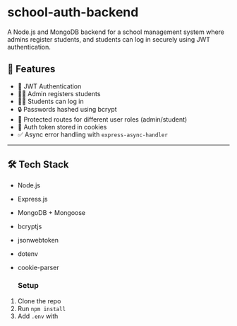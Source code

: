 # school-auth-backend
A Node.js and MongoDB backend for a school management system where admins register students, and students can log in securely using JWT authentication.

## 🚀 Features

- 🔐 JWT Authentication
- 🧑‍🏫 Admin registers students
- 👨‍🎓 Students can log in
- 🔒 Passwords hashed using bcrypt
- 🔐 Protected routes for different user roles (admin/student)
- 🍪 Auth token stored in cookies
- ✅ Async error handling with `express-async-handler`

---

## 🛠 Tech Stack

- Node.js
- Express.js
- MongoDB + Mongoose
- bcryptjs
- jsonwebtoken
- dotenv
- cookie-parser

  ### Setup
1. Clone the repo
2. Run `npm install`
3. Add `.env` with
